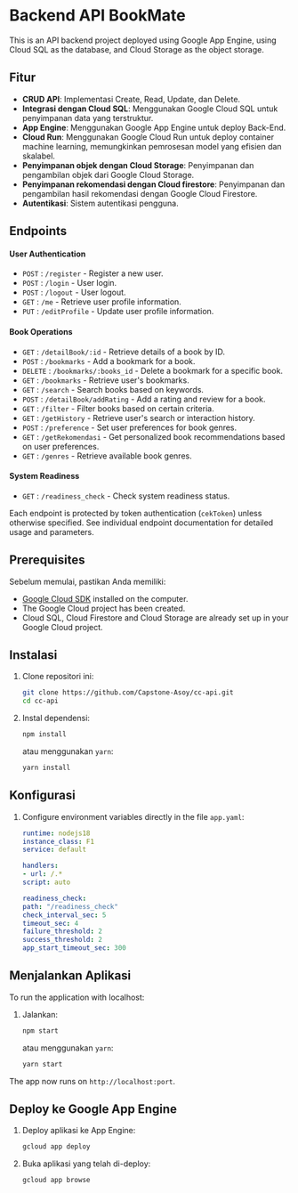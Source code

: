 # Backend API BookMate

This is an API backend project deployed using Google App Engine, using Cloud SQL as the database, and Cloud Storage as the object storage.

## Fitur

- **CRUD API**: Implementasi Create, Read, Update, dan Delete.
- **Integrasi dengan Cloud SQL**: Menggunakan Google Cloud SQL untuk penyimpanan data yang terstruktur.
- **App Engine**: Menggunakan Google App Engine untuk deploy Back-End.
- **Cloud Run**: Menggunakan Google Cloud Run untuk deploy container machine learning, memungkinkan pemrosesan model yang efisien dan skalabel.
- **Penyimpanan objek dengan Cloud Storage**: Penyimpanan dan pengambilan objek dari Google Cloud Storage.
- **Penyimpanan rekomendasi dengan Cloud firestore**: Penyimpanan dan pengambilan hasil rekomendasi dengan Google Cloud Firestore.
- **Autentikasi**: Sistem autentikasi pengguna.

## Endpoints

#### User Authentication
- `POST` : `/register` - Register a new user.
- `POST` : `/login` - User login.
- `POST` : `/logout` - User logout.
- `GET` : `/me` - Retrieve user profile information.
- `PUT` : `/editProfile` - Update user profile information.

#### Book Operations
- `GET` : `/detailBook/:id` - Retrieve details of a book by ID.
- `POST` : `/bookmarks` - Add a bookmark for a book.
- `DELETE` : `/bookmarks/:books_id` - Delete a bookmark for a specific book.
- `GET` : `/bookmarks` - Retrieve user's bookmarks.
- `GET` : `/search` - Search books based on keywords.
- `POST` : `/detailBook/addRating` - Add a rating and review for a book.
- `GET` : `/filter` - Filter books based on certain criteria.
- `GET` : `/getHistory` - Retrieve user's search or interaction history.
- `POST` : `/preference` - Set user preferences for book genres.
- `GET` : `/getRekomendasi` - Get personalized book recommendations based on user preferences.
- `GET` : `/genres` - Retrieve available book genres.

#### System Readiness
- `GET` : `/readiness_check` - Check system readiness status.

Each endpoint is protected by token authentication (`cekToken`) unless otherwise specified. See individual endpoint documentation for detailed usage and parameters.

## Prerequisites

Sebelum memulai, pastikan Anda memiliki:

- [Google Cloud SDK](https://cloud.google.com/sdk/docs/install) installed on the computer.
- The Google Cloud project has been created.
- Cloud SQL, Cloud Firestore and Cloud Storage are already set up in your Google Cloud project.

## Instalasi

1. Clone repositori ini:

    ```sh
    git clone https://github.com/Capstone-Asoy/cc-api.git
    cd cc-api
    ```

2. Instal dependensi:

    ```sh
    npm install
    ```

    atau menggunakan `yarn`:

    ```sh
    yarn install
    ```

## Konfigurasi

1. Configure environment variables directly in the file `app.yaml`:

    ```yaml
    runtime: nodejs18
    instance_class: F1
    service: default

    handlers:
    - url: /.*
    script: auto

    readiness_check:
    path: "/readiness_check"
    check_interval_sec: 5
    timeout_sec: 4
    failure_threshold: 2
    success_threshold: 2
    app_start_timeout_sec: 300
    ```

## Menjalankan Aplikasi

To run the application with localhost:

1. Jalankan:

    ```sh
    npm start
    ```

    atau menggunakan `yarn`:

    ```sh
    yarn start
    ```

The app now runs on `http://localhost:port`.

## Deploy ke Google App Engine

1. Deploy aplikasi ke App Engine:

    ```sh
    gcloud app deploy
    ```

2. Buka aplikasi yang telah di-deploy:

    ```sh
    gcloud app browse
    ```
